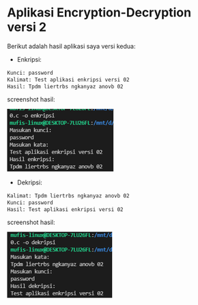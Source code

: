 # Aplikasi Encryption-Decryption versi 2

Berikut adalah hasil aplikasi saya versi kedua:

- Enkripsi:

```
Kunci: password
Kalimat: Test aplikasi enkripsi versi 02
Hasil: Tpdm liertrbs ngkanyaz anovb 02
```

screenshot hasil:

![alt text](https://github.com/mufis-coder/M-Project-Encryption-Decryption-C/blob/master/Doc/Enkripsi-2.0.0.png) <br />

- Dekripsi:
  
```
Kalimat: Tpdm liertrbs ngkanyaz anovb 02
Kunci: password
Hasil: Test aplikasi enkripsi versi 02
```

screenshot hasil:

![alt text](https://github.com/mufis-coder/M-Project-Encryption-Decryption-C/blob/master/Doc/Dekripsi-2.0.0.png) <br />
